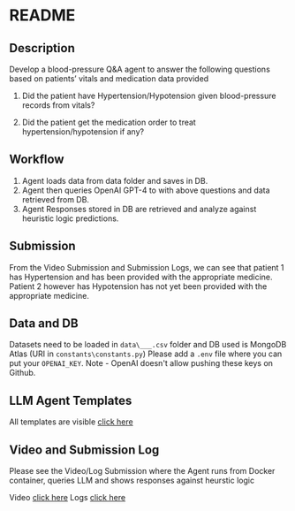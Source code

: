# README

## Description
Develop a blood-pressure Q&A agent to answer the following questions based on patients’ vitals and medication data provided

1. Did the patient have Hypertension/Hypotension given blood-pressure records from vitals?

2. Did the patient get the medication order to treat hypertension/hypotension if any?

## Workflow
1. Agent loads data from data folder and saves in DB.
2. Agent then queries OpenAI GPT-4 to with above questions and data retrieved from DB.
3. Agent Responses stored in DB are retrieved and analyze against heuristic logic predictions.

## Submission
From the Video Submission and Submission Logs, we can see that patient 1 has Hypertension and has been provided with the appropriate medicine.
Patient 2 however has Hypotension has not yet been provided with the appropriate medicine.

## Data and DB
Datasets need to be loaded in `data\___.csv` folder and DB used is MongoDB Atlas (URI in `constants\constants.py`) 
Please add a `.env` file where you can put your `OPENAI_KEY`. Note - OpenAI doesn't allow pushing these keys on Github.

## LLM Agent Templates

All templates are visible [click here](https://github.com/singh96aman/AI-Agent---Blood-Pressure-Q-A/blob/main/src/helper/templates.py)

## Video  and Submission Log

Please see the Video/Log Submission where the Agent runs from Docker container, queries LLM and shows responses against heurstic logic 

Video [click here](https://github.com/singh96aman/AI-Agent---Blood-Pressure-Q-A/blob/main/VideoSubmission.mp4)
Logs [click here](https://github.com/singh96aman/AI-Agent---Blood-Pressure-Q-A/blob/main/submissionlogs.txt)
